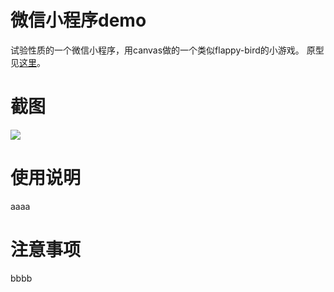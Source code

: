# 微信小程序demo

试验性质的一个微信小程序，用canvas做的一个类似flappy-bird的小游戏。
原型见[这里](http://www.w3schools.com/graphics/game_intro.asp)。

# 截图

![](screenshot.png)

# 使用说明

aaaa

# 注意事项

bbbb

